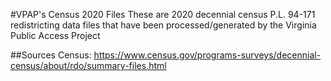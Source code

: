 #VPAP's Census 2020 Files
These are 2020 decennial census P.L. 94-171 redistricting data files that have been processed/generated by the Virginia Public Access Project

##Sources
Census: https://www.census.gov/programs-surveys/decennial-census/about/rdo/summary-files.html